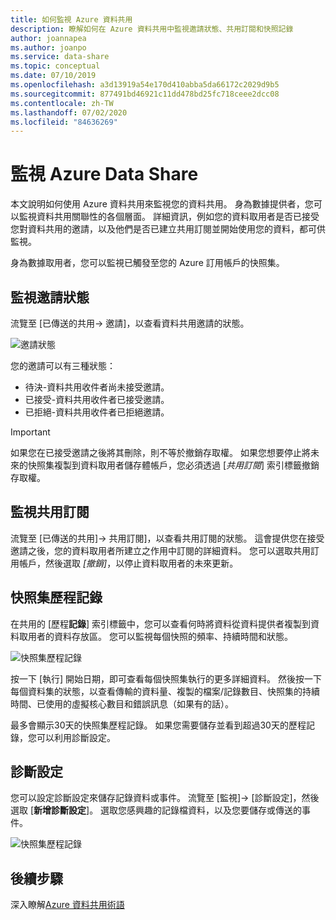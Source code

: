 ```yaml
---
title: 如何監視 Azure 資料共用
description: 瞭解如何在 Azure 資料共用中監視邀請狀態、共用訂閱和快照記錄
author: joannapea
ms.author: joanpo
ms.service: data-share
ms.topic: conceptual
ms.date: 07/10/2019
ms.openlocfilehash: a3d13919a54e170d410abba5da66172c2029d9b5
ms.sourcegitcommit: 877491bd46921c11dd478bd25fc718ceee2dcc08
ms.contentlocale: zh-TW
ms.lasthandoff: 07/02/2020
ms.locfileid: "84636269"
---
```

# <a name="monitor-azure-data-share"></a>監視 Azure Data Share  

本文說明如何使用 Azure 資料共用來監視您的資料共用。 身為數據提供者，您可以監視資料共用關聯性的各個層面。 詳細資訊，例如您的資料取用者是否已接受您對資料共用的邀請，以及他們是否已建立共用訂閱並開始使用您的資料，都可供監視。 

身為數據取用者，您可以監視已觸發至您的 Azure 訂用帳戶的快照集。 

## <a name="monitor-invitation-status"></a>監視邀請狀態

流覽至 [已傳送的共用-> 邀請]，以查看資料共用邀請的狀態。 

![邀請狀態](./media/invitation-status.png "邀請狀態") 

您的邀請可以有三種狀態：

* 待決-資料共用收件者尚未接受邀請。
* 已接受-資料共用收件者已接受邀請。
* 已拒絕-資料共用收件者已拒絕邀請。

> [!IMPORTANT]
> 如果您在已接受邀請之後將其刪除，則不等於撤銷存取權。 如果您想要停止將未來的快照集複製到資料取用者儲存體帳戶，您必須透過 [*共用訂閱*] 索引標籤撤銷存取權。 

## <a name="monitor-share-subscriptions"></a>監視共用訂閱

流覽至 [已傳送的共用]-> 共用訂閱]，以查看共用訂閱的狀態。 這會提供您在接受邀請之後，您的資料取用者所建立之作用中訂閱的詳細資料。 您可以選取共用訂用帳戶，然後選取 *[撤銷]*，以停止資料取用者的未來更新。 

## <a name="snapshot-history"></a>快照集歷程記錄 

在共用的 [歷程**記錄**] 索引標籤中，您可以查看何時將資料從資料提供者複製到資料取用者的資料存放區。 您可以監視每個快照的頻率、持續時間和狀態。 

![快照集歷程記錄](./media/sent-shares.png "快照集歷程記錄") 

按一下 [執行] 開始日期，即可查看每個快照集執行的更多詳細資料。 然後按一下每個資料集的狀態，以查看傳輸的資料量、複製的檔案/記錄數目、快照集的持續時間、已使用的虛擬核心數目和錯誤訊息（如果有的話）。 

最多會顯示30天的快照集歷程記錄。 如果您需要儲存並看到超過30天的歷程記錄，您可以利用診斷設定。

## <a name="diagnostic-setting"></a>診斷設定

您可以設定診斷設定來儲存記錄資料或事件。 流覽至 [監視]-> [診斷設定]，然後選取 [**新增診斷設定**]。 選取您感興趣的記錄檔資料，以及您要儲存或傳送的事件。 

![快照集歷程記錄](./media/diagnostic-settings.png "診斷設定") 

## <a name="next-steps"></a>後續步驟 

深入瞭解[Azure 資料共用術語](terminology.md)
